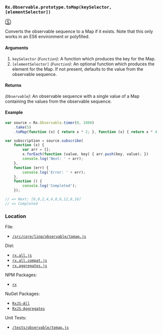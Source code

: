 ### `Rx.Observable.prototype.toMap(keySelector, [elementSelector])`
[&#x24C8;](https://github.com/Reactive-Extensions/RxJS/blob/master/src/core/linq/observable/tomap.js "View in source")

Converts the observable sequence to a Map if it exists.  Note that this only works in an ES6 environment or polyfilled.

#### Arguments
1. `keySelector` *(`Function`)*: A function which produces the key for the Map.
2. `[elementSelector]` *(`Function`)*: An optional function which produces the element for the Map. If not present, defaults to the value from the observable sequence.

#### Returns
*(`Observable`)*: An observable sequence with a single value of a Map containing the values from the observable sequence.

#### Example
```js
var source = Rx.Observable.timer(0, 1000)
    .take(5)
    .toMap(function (x) { return x * 2; }, function (x) { return x * 4; });

var subscription = source.subscribe(
    function (x) {
        var arr = [];
        x.forEach(function (value, key) { arr.push(key, value); })
        console.log('Next: ' + arr);
    },
    function (err) {
        console.log('Error: ' + err);
    },
    function () {
        console.log('Completed');
    });

// => Next: [0,0,2,4,4,8,6,12,8,16]
// => Completed
```

### Location

File:
- [`/src/core/linq/observable/tomap.js`](https://github.com/Reactive-Extensions/RxJS/blob/master/src/core/linq/observable/tomap.js)

Dist:
- [`rx.all.js`](https://github.com/Reactive-Extensions/RxJS/blob/master/dist/rx.all.js)
- [`rx.all.compat.js`](https://github.com/Reactive-Extensions/RxJS/blob/master/dist/rx.all.compat.js)
- [`rx.aggregates.js`](https://github.com/Reactive-Extensions/RxJS/blob/master/dist/rx.aggregates.js)

NPM Packages:
- [`rx`](https://www.npmjs.org/package/rx)

NuGet Packages:
- [`RxJS-All`](http://www.nuget.org/packages/RxJS-All/)
- [`RxJS-Aggregates`](http://www.nuget.org/packages/RxJS-Aggregates/)

Unit Tests:
- [`/tests/observable/tomap.js`](https://github.com/Reactive-Extensions/RxJS/blob/master/tests/observable/tomap.js)
